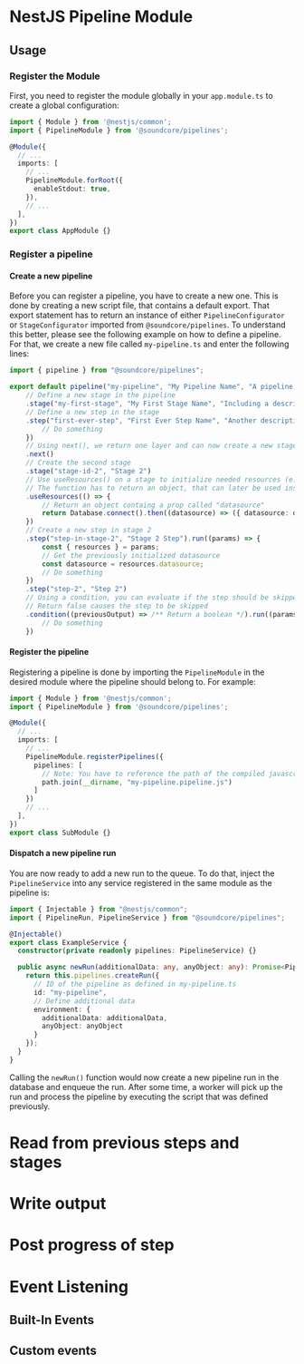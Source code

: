 # NestJS Pipeline Module

## Usage

### Register the Module
First, you need to register the module globally in your `app.module.ts` to create a global
configuration:
```typescript
import { Module } from '@nestjs/common';
import { PipelineModule } from '@soundcore/pipelines';

@Module({
  // ...
  imports: [
    // ...
    PipelineModule.forRoot({
      enableStdout: true,
    }),
    // ...
  ],
})
export class AppModule {}
```

### Register a pipeline
#### Create a new pipeline
Before you can register a pipeline, you have to create a new one. This is done by creating a new script file, that contains a default export. That export statement has to return an instance of either `PipelineConfigurator` or `StageConfigurator` imported from `@soundcore/pipelines`. To understand this better, please see the following example on how to define a pipeline. For that, we create a new file called `my-pipeline.ts` and enter the following lines:

```typescript
import { pipeline } from "@soundcore/pipelines";

export default pipeline("my-pipeline", "My Pipeline Name", "A pipeline description")
    // Define a new stage in the pipeline
    .stage("my-first-stage", "My First Stage Name", "Including a description")
    // Define a new step in the stage
    .step("first-ever-step", "First Ever Step Name", "Another description").run((params) => {
        // Do something
    })
    // Using next(), we return one layer and can now create a new stage
    .next()
    // Create the second stage
    .stage("stage-id-2", "Stage 2")
    // Use useResources() on a stage to initialize needed resources (e.g. returning a database connection)
    // The function has to return an object, that can later be used inside the steps.
    .useResources(() => {
        // Return an object containg a prop called "datasource"
        return Database.connect().then((datasource) => ({ datasource: datasource }));
    })
    // Create a new step in stage 2
    .step("step-in-stage-2", "Stage 2 Step").run((params) => {
        const { resources } = params;
        // Get the previously initialized datasource
        const datasource = resources.datasource;
        // Do something
    })
    .step("step-2", "Step 2")
    // Using a condition, you can evaluate if the step should be skipped based on the previous step's output
    // Return false causes the step to be skipped
    .condition((previousOutput) => /** Return a boolean */).run((params) => {
        // Do something
    })
```
#### Register the pipeline
Registering a pipeline is done by importing the `PipelineModule` in the desired module where the pipeline should belong to.
For example:
```typescript
import { Module } from '@nestjs/common';
import { PipelineModule } from '@soundcore/pipelines';

@Module({
  // ...
  imports: [
    // ...
    PipelineModule.registerPipelines({
      pipelines: [
        // Note: You have to reference the path of the compiled javascript file
        path.join(__dirname, "my-pipeline.pipeline.js")
      ]
    })
    // ...
  ],
})
export class SubModule {}
```
#### Dispatch a new pipeline run
You are now ready to add a new run to the queue. To do that, inject the `PipelineService` into any service registered in the same module as the pipeline is:
```typescript
import { Injectable } from "@nestjs/common";
import { PipelineRun, PipelineService } from "@soundcore/pipelines";

@Injectable()
export class ExampleService {
  constructor(private readonly pipelines: PipelineService) {}

  public async newRun(additionalData: any, anyObject: any): Promise<PipelineRun> {
    return this.pipelines.createRun({
      // ID of the pipeline as defined in my-pipeline.ts
      id: "my-pipeline",
      // Define additional data
      environment: {
        additionalData: additionalData,
        anyObject: anyObject
      }
    });
  }
}
```
Calling the `newRun()` function would now create a new pipeline run in the database and enqueue the run.
After some time, a worker will pick up the run and process the pipeline by executing the script that was 
defined previously.

# Read from previous steps and stages

# Write output

# Post progress of step

# Event Listening
## Built-In Events

## Custom events
